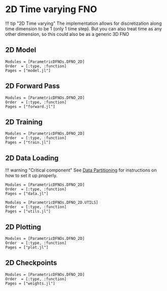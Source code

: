 # 2D Time varying FNO

!!! tip "2D Time varying"
    The implementation allows for discretization along time dimension to be 1 (only 1 time step). But you can also treat time as any other dimension, so this could also be as a generic 3D FNO

## 2D Model

```@autodocs
Modules = [ParametricDFNOs.DFNO_2D]
Order  = [:type, :function]
Pages = ["model.jl"]
```

## 2D Forward Pass

```@autodocs
Modules = [ParametricDFNOs.DFNO_2D]
Order  = [:type, :function]
Pages = ["forward.jl"]
```

## 2D Training

```@autodocs
Modules = [ParametricDFNOs.DFNO_2D]
Order  = [:type, :function]
Pages = ["train.jl"]
```

## 2D Data Loading

!!! warning "Critical component"
    See [Data Partitioning](@ref) for instructions on how to set it up properly.

```@autodocs
Modules = [ParametricDFNOs.DFNO_2D]
Order  = [:type, :function]
Pages = ["data.jl"]
```

```@autodocs
Modules = [ParametricDFNOs.DFNO_2D.UTILS]
Order  = [:type, :function]
Pages = ["utils.jl"]
```

## 2D Plotting

```@autodocs
Modules = [ParametricDFNOs.DFNO_2D]
Order  = [:type, :function]
Pages = ["plot.jl"]
```

## 2D Checkpoints

```@autodocs
Modules = [ParametricDFNOs.DFNO_2D]
Order  = [:type, :function]
Pages = ["weights.jl"]
```
